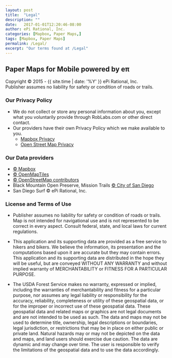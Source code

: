 ```yaml
---
layout: post
title:  "Legal"
description: ""
date:   2017-01-01T12:20:46-08:00
author: ePi Rational, Inc.
categories: [Mapbox, Paper Maps,]
tags: [Mapbox, Paper Maps]
permalink: /Legal/
excerpt: "Our terms found at /Legal"
---
```


## Paper Maps for Mobile powered by eπ
Copyright © 2015 - {{ site.time | date: '%Y' }}  ePi Rational, Inc.  
Publisher assumes no liability for safety or condition of roads or trails.

### Our Privacy Policy
* We do not collect or store any personal information about you,
except what you voluntarily provide through RobLabs.com or other direct contact.
* Our providers have their own Privacy Policy which we make available to you.
  * [Mapbox Privacy]
  * [Open Street Map Privacy]

### Our Data providers
* [© Mapbox][Mapbox]
* [© OpenMapTiles][OpenMapTiles]
* [© OpenStreetMap contributors][OpenStreetMap]
* Black Mountain Open Preserve, Mission Trails [© City of San Diego][SanDiego]
* San Diego Surf © ePi Rational, Inc.

### License and Terms of Use

* Publisher assumes no liability for safety or condition of roads or trails. Map is not intended for navigational use and is not represented to be correct in every aspect. Consult federal, state, and local laws for current regulations.

* This application and its supporting data are provided as a free service to hikers and bikers. We believe the information, its presentation and the computations based upon it are accurate but they may contain errors. This application and its supporting data are distributed in the hope they will be useful, but are conveyed WITHOUT ANY WARRANTY and without implied warranty of MERCHANTABILITY or FITNESS FOR A PARTICULAR PURPOSE.

* The USDA Forest Service makes no warranty, expressed or implied, including the warranties of merchantability and fitness for a particular purpose, nor assumes any legal liability or responsibility for the accuracy, reliability, completeness or utility of these geospatial data, or for the improper or incorrect use of these geospatial data. These geospatial data and related maps or graphics are not legal documents and are not intended to be used as such. The data and maps may not be used to determine title, ownership, legal descriptions or boundaries, legal jurisdiction, or restrictions that may be in place on either public or private land. Natural hazards may or may not be depicted on the data and maps, and land users should exercise due caution. The data are dynamic and may change over time. The user is responsible to verify the limitations of the geospatial data and to use the data accordingly.

[Mapbox]: https://www.mapbox.com/about/maps/
[Mapbox Privacy]:  https://www.mapbox.com/privacy
[OpenStreetMap]: http://www.openstreetmap.org/copyright/
[Open Street Map Privacy]: http://wiki.osmfoundation.org/wiki/Privacy_Policy
[OpenMapTiles]: http://openmaptiles.org/terms/
[SanDiego]: http://www.sandiego.gov/
[Apple Maps]: http://gspe21.ls.apple.com/html/attribution-12.html
[tsg]:  http://www.timestampgenerator.com
